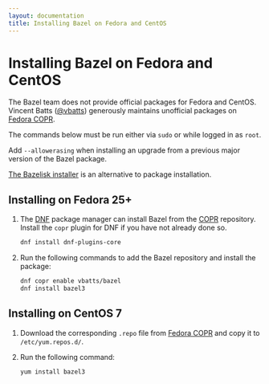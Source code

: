 ```yaml
---
layout: documentation
title: Installing Bazel on Fedora and CentOS
---
```


# Installing Bazel on Fedora and CentOS

The Bazel team does not provide official packages for Fedora and CentOS.
Vincent Batts ([@vbatts](https://github.com/vbatts)) generously maintains
unofficial packages on
[Fedora COPR](https://copr.fedorainfracloud.org/coprs/vbatts/bazel/).

The commands below must be run either via `sudo` or while logged in as `root`.

Add `--allowerasing` when installing an upgrade from a previous major
version of the Bazel package.

[The Bazelisk installer](install-bazelisk.md) is an alternative to package installation.

## Installing on Fedora 25+

1. The [DNF](https://fedoraproject.org/wiki/DNF) package manager can install
    Bazel from the [COPR](https://copr.fedorainfracloud.org/) repository. Install
    the `copr` plugin for DNF if you have not already done so.

    ```bash
    dnf install dnf-plugins-core
    ```

2. Run the following commands to add the Bazel repository and install the
    package:

    ```bash
    dnf copr enable vbatts/bazel
    dnf install bazel3
    ```

## Installing on CentOS 7

1. Download the corresponding `.repo` file from
    [Fedora COPR](https://copr.fedorainfracloud.org/coprs/vbatts/bazel/repo/epel-7/vbatts-bazel-epel-7.repo)
    and copy it to `/etc/yum.repos.d/`.

2. Run the following command:

    ```bash
    yum install bazel3
    ```
